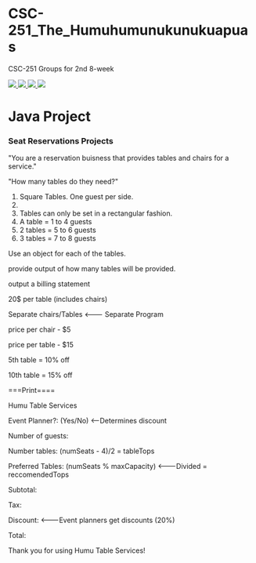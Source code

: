 # CSC-251_The_Humuhumunukunukuapuas
CSC-251 Groups for 2nd 8-week

<a href="https://github.com/Jonesk6843" style="max-width: 50px; max-height: 50px; border-radius: 50%">
  <img src="https://github.com/Jonesk6843.png?size=460" />
</a>
<a href="https://github.com/TaylorBrown96">
  <img src="https://github.com/TaylorBrown96.png?size=460" />
</a>
<a href="https://github.com/CiaraM100104">
  <img src="https://github.com/CiaraM100104.png?size=460" />
</a>

<image src = "https://img.theculturetrip.com/1440x807/smart/wp-content/uploads/2018/03/rhinecanthus-rectangulus.jpg">


<h1>Java Project</h1>
<h3>Seat Reservations Projects</h3>
<p>"You are a reservation buisness that provides tables and chairs for a service."</p>
<p>"How many tables do they need?"</p>
<ol>
  <li>Square Tables. One guest per side.<li>
  <li> Tables can only be set in a rectangular fashion.</li>
  <li> A table = 1 to 4 guests</li>
  <li> 2 tables = 5 to 6 guests</li>
  <li> 3 tables = 7 to 8 guests</li>
</ol>
<p>Use an object for each of the tables.</p>
<p>provide output of how many tables will be provided.</p>
<p>output a billing statement</p>
<p>20$ per table (includes chairs)</p>
<p>Separate chairs/Tables <--- Separate Program</p>
<p>price per chair - $5</p>
<p>price per table - $15</p>
<p>5th table = 10% off</p>
<p>10th table = 15% off</p>
<p>===Print====</p>
<p>Humu Table Services</p>
<p> </p>
<p>Event Planner?: (Yes/No) <--Determines discount</p>
<p>Number of guests:</p>
<p>Number tables: (numSeats - 4)/2 = tableTops</p>
<p>Preferred Tables: (numSeats % maxCapacity) <---Divided = reccomendedTops</p>
<p> </p>
<p>Subtotal: </p>
<p>Tax:</p>
<p>Discount: <---Event planners get discounts (20%)</p>
<p>Total:</p>
<p> </p>
<p>Thank you for using Humu Table Services!</p>
